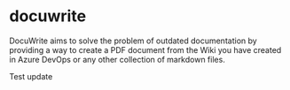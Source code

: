 # docuwrite
DocuWrite aims to solve the problem of outdated documentation by providing a way to create a PDF document from the Wiki you have created in Azure DevOps or any other collection of markdown files.

Test update
